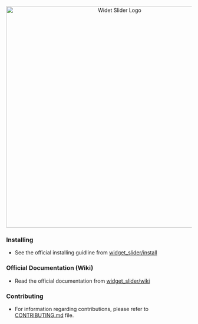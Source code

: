 <!-- 
LOGO: https://user-images.githubusercontent.com/59066341/163708948-d5279779-6052-418d-ab08-a41f63491c3d.png
-->

<p align="center">
  <br>
  <img width="600" src="https://user-images.githubusercontent.com/59066341/163708948-d5279779-6052-418d-ab08-a41f63491c3d.png" alt="Widet Slider Logo">
  <br>
</p>

### Installing
- See the official installing guidline from [widget_slider/install](https://github.com/anonistas/widget_slider/wiki/Installing)

### Official Documentation (Wiki)
- Read the official documentation from [widget_slider/wiki](https://github.com/anonistas/widget_slider/wiki)

### Contributing
- For information regarding contributions, please refer to [CONTRIBUTING.md](https://github.com/anonistas/widget_slider/blob/main/CONTRIBUTING.md) file.
